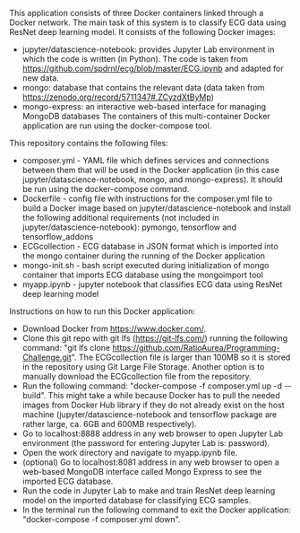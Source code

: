 This application consists of three Docker containers linked through a Docker network. The main task of this system is to classify ECG data using ResNet deep learning model. It consists of the following Docker images: 
- jupyter/datascience-notebook: provides Jupyter Lab environment in which the code is written (in Python). The code is taken from https://github.com/spdrnl/ecg/blob/master/ECG.ipynb and adapted for new data.
- mongo: database that contains the relevant data (data taken from https://zenodo.org/record/5711347#.ZCyzdXtByMp)
- mongo-express: an interactive web-based interface for managing MongoDB databases
The containers of this multi-container Docker application are run using the docker-compose tool.

This repository contains the following files:
- composer.yml - YAML file which defines services and connections between them that will be used in the Docker application (in this case jupyter/datascience-notebook, mongo, and mongo-express). It should be run using the docker-compose command.
- Dockerfile - config file with instructions for the composer.yml file to build a Docker image based on jupyter/datascience-notebook and install the following additional requirements (not included in jupyter/datascience-notebook): pymongo, tensorflow and tensorflow_addons
- ECGcollection - ECG database in JSON format which is imported into the mongo container during the running of the Docker application
- mongo-init.sh - bash script executed during initialization of mongo container that imports ECG database using the mongoimport tool
- myapp.ipynb - jupyter notebook that classifies ECG data using ResNet deep learning model

Instructions on how to run this Docker application:
- Download Docker from https://www.docker.com/. 
- Clone this git repo with git lfs (https://git-lfs.com/) running the following command: "git lfs clone https://github.com/RatioAurea/Programming-Challenge.git". The ECGcollection file is larger than 100MB so it is stored in the repository using Git Large File Storage. Another option is to manually download the ECGcollection file from the repository.
- Run the following command: "docker-compose -f composer.yml up -d --build". This might take a while because Docker has to pull the needed images from Docker Hub library if they do not already exist on the host machine (jupyter/datascience-notebook and tensorflow package are rather large, ca. 6GB and 600MB respectively).
- Go to localhost:8888 address in any web browser to open Jupyter Lab environment (the password for entering Jupyter Lab is: password).
- Open the work directory and navigate to myapp.ipynb file.
- (optional) Go to localhost:8081 address in any web browser to open a web-based MongoDB interface called Mongo Express to see the imported ECG database.
- Run the code in Jupyter Lab to make and train ResNet deep learning model on the imported database for classifying ECG samples.
- In the terminal run the following command to exit the Docker application: "docker-compose -f composer.yml down".
